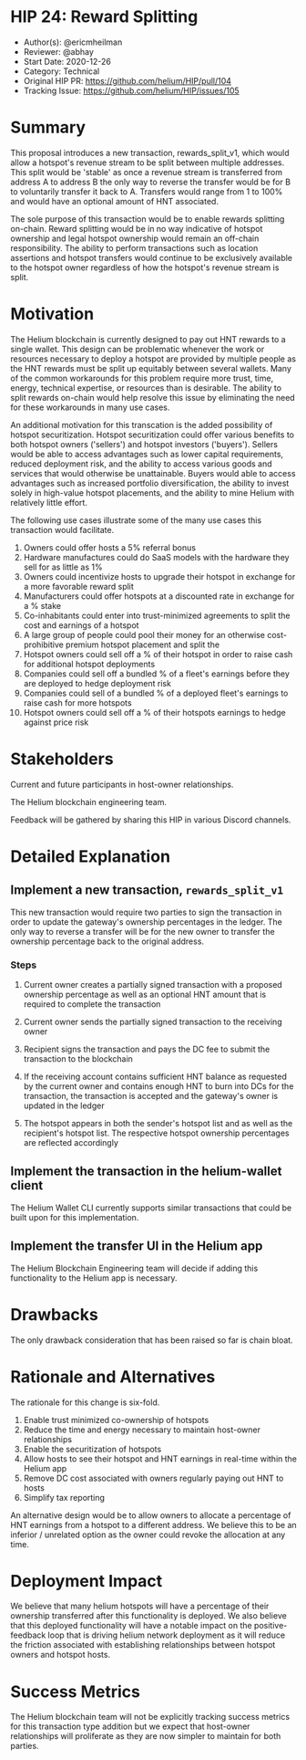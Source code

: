 # HIP 24: Reward Splitting

- Author(s): @ericmheilman
- Reviewer: @abhay
- Start Date: 2020-12-26
- Category: Technical
- Original HIP PR: https://github.com/helium/HIP/pull/104
- Tracking Issue: https://github.com/helium/HIP/issues/105

# Summary
[summary]: #summary

This proposal introduces a new transaction, rewards_split_v1, which would allow a hotspot's revenue stream to be split between multiple addresses. This split would be 'stable' as once a revenue stream is transferred from address A to address B the only way to reverse the transfer would be for B to voluntarily transfer it back to A. Transfers would range from 1 to 100% and would have an optional amount of HNT associated.

The sole purpose of this transaction would be to enable rewards splitting on-chain. Reward splitting would be in no way indicative of hotspot ownership and legal hotspot ownership would remain an off-chain responsibility. The ability to perform transactions such as location assertions and hotspot transfers would continue to be exclusively available to the hotspot owner regardless of how the hotspot's revenue stream is split.


# Motivation
[motivation]: #motivation

The Helium blockchain is currently designed to pay out HNT rewards to a single wallet. This design can be problematic whenever the work or resources necessary to deploy a hotspot are provided by multiple people as the HNT rewards must be split up equitably between several wallets. Many of the common workarounds for this problem require more trust, time, energy, technical expertise, or resources than is desirable. The ability to split rewards on-chain would help resolve this issue by eliminating the need for these workarounds in many use cases.

An additional motivation for this transcation is the added possibility of hotspot securitization. Hotspot securitization could offer various benefits to both hotspot owners ('sellers') and hotspot investors ('buyers'). Sellers would be able to access advantages such as lower capital requirements, reduced deployment risk, and the ability to access various goods and services that would otherwise be unattainable. Buyers would able to access advantages such as increased portfolio diversification, the ability to invest solely in high-value hotspot placements, and the ability to mine Helium with relatively little effort.

The following use cases illustrate some of the many use cases this transaction would facilitate.

1.  Owners could offer hosts a 5% referral bonus
2.  Hardware manufactures could do SaaS models with the hardware they sell for as little as 1%
3.  Owners could incentivize hosts to upgrade their hotspot in exchange for a more favorable reward split
4.  Manufacturers could offer hotspots at a discounted rate in exchange for a % stake
5.  Co-inhabitants could enter into trust-minimized agreements to split the cost and earnings of a hotspot
6.  A large group of people could pool their money for an otherwise cost-prohibitive premium hotspot placement and split the 
7.  Hotspot owners could sell off a % of their hotspot in order to raise cash for additional hotspot deployments
8.  Companies could sell off a bundled % of a fleet's earnings before they are deployed to hedge deployment risk
9.  Companies could sell of a bundled % of a deployed fleet's earnings to raise cash for more hotspots
10. Hotspot owners could sell off a % of their hotspots earnings to hedge against price risk


# Stakeholders
[stakeholders]: #stakeholders

Current and future participants in host-owner relationships.

The Helium blockchain engineering team.

Feedback will be gathered by sharing this HIP in various Discord channels.


# Detailed Explanation
[detailed-explanation]: #detailed-explanation

## Implement a new transaction, `rewards_split_v1`

This new transaction would require two parties to sign the transaction in order to
update the gateway's ownership percentages in the ledger. The only way to reverse
a transfer will be for the new owner to transfer the ownership percentage back to the
original address.

### Steps

1. Current owner creates a partially signed transaction with a proposed ownership
percentage as well as an optional HNT amount that is required to complete the transaction

2. Current owner sends the partially signed transaction to the receiving owner

3. Recipient signs the transaction and pays the DC fee to submit the transaction to the blockchain

4. If the receiving account contains sufficient HNT balance as requested by the current
owner and contains enough HNT to burn into DCs for the transaction, the transaction
is accepted and the gateway's owner is updated in the ledger

5. The hotspot appears in both the sender's hotspot list and as well as the recipient's
hotspot list. The respective hotspot ownership percentages are reflected accordingly

## Implement the transaction in the helium-wallet client

The Helium Wallet CLI currently supports similar transactions that could be built upon for this implementation.

## Implement the transfer UI in the Helium app

The Helium Blockchain Engineering team will decide if adding this functionality to the Helium app is necessary.


# Drawbacks
[drawbacks]: #drawbacks

The only drawback consideration that has been raised so far is chain bloat.

# Rationale and Alternatives
[alternatives]: #rationale-and-alternatives


The rationale for this change is six-fold.

1. Enable trust minimized co-ownership of hotspots
2. Reduce the time and energy necessary to maintain host-owner relationships
3. Enable the securitization of hotspots
4. Allow hosts to see their hotspot and HNT earnings in real-time within the Helium app
5. Remove DC cost associated with owners regularly paying out HNT to hosts
6. Simplify tax reporting

An alternative design would be to allow owners to allocate a percentage of HNT earnings from a
hotspot to a different address. We believe this to be an inferior / unrelated option as the owner 
could revoke the allocation at any time.


# Deployment Impact
[deployment-impact]: #deployment-impact

We believe that many helium hotspots will have a percentage of their ownership
transferred after this functionality is deployed. We also believe that this deployed
functionality will have a notable impact on the positive-feedback loop that is driving
helium network deployment as it will reduce the friction associated with establishing
relationships between hotspot owners and hotspot hosts.



# Success Metrics
[success-metrics]: #success-metrics

The Helium blockchain team will not be explicitly tracking success metrics for this
transaction type addition but we expect that host-owner relationships will proliferate
as they are now simpler to maintain for both parties.
